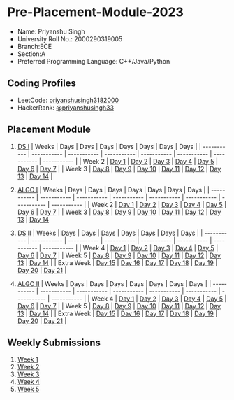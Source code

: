 # Pre-Placement-Module-2023

- Name: Priyanshu Singh
- University Roll No.: 2000290319005
- Branch:ECE
- Section:A
- Preferred Programming Language: C++/Java/Python

## Coding Profiles
- LeetCode: [priyanshusingh3182000](https://leetcode.com/priyanshusingh3182000/)
- HackerRank: [@priyanshusingh33](https://www.hackerrank.com/priyanshusingh33)

## Placement Module
1. [DS I](https://github.com/PriyanshuSingh8750/Pre-Placement-Module-2023/tree/main/DS%20I)
    | Weeks | Days | Days | Days | Days | Days | Days | Days |
    | ----------- | ----------- | ----------- | ----------- | ----------- | ----------- | ----------- | ----------- | 
    | Week 2 | [Day 1](https://github.com/PriyanshuSingh8750/Pre-Placement-Module-2023/tree/main/DS%20I/Day%201) | [Day 2](https://github.com/PriyanshuSingh8750/Pre-Placement-Module-2023/tree/main/DS%20I/Day%202) | [Day 3](https://github.com/PriyanshuSingh8750/Pre-Placement-Module-2023/tree/main/DS%20I/Day%203) | [Day 4](https://github.com/PriyanshuSingh8750/Pre-Placement-Module-2023/tree/main/DS%20I/Day%204) | [Day 5](https://github.com/PriyanshuSingh8750/Pre-Placement-Module-2023/tree/main/DS%20I/Day%205) | [Day 6](https://github.com/PriyanshuSingh8750/Pre-Placement-Module-2023/tree/main/DS%20I/Day%206) | [Day 7](https://github.com/PriyanshuSingh8750/Pre-Placement-Module-2023/tree/main/DS%20I/Day%207) |
    | Week 3 | [Day 8](https://github.com/PriyanshuSingh8750/Pre-Placement-Module-2023/tree/main/DS%20I/Day%208) | [Day 9](https://github.com/PriyanshuSingh8750/Pre-Placement-Module-2023/tree/main/DS%20I/Day%209) | [Day 10](https://github.com/PriyanshuSingh8750/Pre-Placement-Module-2023/tree/main/DS%20I/Day%2010) | [Day 11](https://github.com/PriyanshuSingh8750/Pre-Placement-Module-2023/tree/main/DS%20I/Day%2011) | [Day 12](https://github.com/PriyanshuSingh8750/Pre-Placement-Module-2023/tree/main/DS%20I/Day%2012) | [Day 13](https://github.com/PriyanshuSingh8750/Pre-Placement-Module-2023/tree/main/DS%20I/Day%2013) | [Day 14](https://github.com/PriyanshuSingh8750/Pre-Placement-Module-2023/tree/main/DS%20I/Day%2014) |
    
2. [ALGO I](https://github.com/PriyanshuSingh8750/Pre-Placement-Module-2023/tree/main/ALGO%20I)
    | Weeks | Days | Days | Days | Days | Days | Days | Days |
    | ----------- | ----------- | ----------- | ----------- | ----------- | ----------- | ----------- | ----------- |
    | Week 2 | [Day 1](https://github.com/PriyanshuSingh8750/Pre-Placement-Module-2023/tree/main/ALGO%20I/Day%201) | [Day 2](https://github.com/PriyanshuSingh8750/Pre-Placement-Module-2023/tree/main/ALGO%20I/Day%202) | [Day 3](https://github.com/PriyanshuSingh8750/Pre-Placement-Module-2023/tree/main/ALGO%20I/Day%203) | [Day 4](https://github.com/PriyanshuSingh8750/Pre-Placement-Module-2023/tree/main/ALGO%20I/Day%204) | [Day 5](https://github.com/PriyanshuSingh8750/Pre-Placement-Module-2023/tree/main/ALGO%20I/Day%205) | [Day 6](https://github.com/PriyanshuSingh8750/Pre-Placement-Module-2023/tree/main/ALGO%20I/Day%206) | [Day 7](https://github.com/PriyanshuSingh8750/Pre-Placement-Module-2023/tree/main/ALGO%20I/Day%207) |
    | Week 3 | [Day 8](https://github.com/PriyanshuSingh8750/Pre-Placement-Module-2023/tree/main/ALGO%20I/Day%208) | [Day 9](https://github.com/PriyanshuSingh8750/Pre-Placement-Module-2023/tree/main/ALGO%20I/Day%209) | [Day 10](https://github.com/PriyanshuSingh8750/Pre-Placement-Module-2023/tree/main/ALGO%20I/Day%2010) | [Day 11](https://github.com/PriyanshuSingh8750/Pre-Placement-Module-2023/tree/main/ALGO%20I/Day%2011) | [Day 12](https://github.com/PriyanshuSingh8750/Pre-Placement-Module-2023/tree/main/ALGO%20I/Day%2012) | [Day 13](https://github.com/PriyanshuSingh8750/Pre-Placement-Module-2023/tree/main/ALGO%20I/Day%2013) | [Day 14](https://github.com/PriyanshuSingh8750/Pre-Placement-Module-2023/tree/main/ALGO%20I/Day%2014)  
    
3. [DS II](https://github.com/PriyanshuSingh8750/Pre-Placement-Module-2023/tree/main/DS%20II)
    | Weeks | Days | Days | Days | Days | Days | Days | Days |
    | ----------- | ----------- | ----------- | ----------- | ----------- | ----------- | ----------- | ----------- |
    | Week 4 | [Day 1](https://github.com/PriyanshuSingh8750/Pre-Placement-Module-2023/tree/main/DS%20II/Day%201) | [Day 2](https://github.com/PriyanshuSingh8750/Pre-Placement-Module-2023/tree/main/DS%20II/Day%202) | [Day 3](https://github.com/PriyanshuSingh8750/Pre-Placement-Module-2023/tree/main/DS%20II/Day%203) | [Day 4](https://github.com/PriyanshuSingh8750/Pre-Placement-Module-2023/tree/main/DS%20II/Day%204) | [Day 5](https://github.com/PriyanshuSingh8750/Pre-Placement-Module-2023/tree/main/DS%20II/Day%205) | [Day 6](https://github.com/PriyanshuSingh8750/Pre-Placement-Module-2023/tree/main/DS%20II/Day%206) | [Day 7](https://github.com/PriyanshuSingh8750/Pre-Placement-Module-2023/tree/main/DS%20II/Day%207) | 
    | Week 5 | [Day 8](https://github.com/PriyanshuSingh8750/Pre-Placement-Module-2023/tree/main/DS%20II/Day%208) | [Day 9](https://github.com/PriyanshuSingh8750/Pre-Placement-Module-2023/tree/main/DS%20II/Day%209) | [Day 10](https://github.com/PriyanshuSingh8750/Pre-Placement-Module-2023/tree/main/DS%20II/Day%2010) | [Day 11](https://github.com/PriyanshuSingh8750/Pre-Placement-Module-2023/tree/main/DS%20II/Day%2011) | [Day 12](https://github.com/PriyanshuSingh8750/Pre-Placement-Module-2023/tree/main/DS%20II/Day%2012) | [Day 13](https://github.com/PriyanshuSingh8750/Pre-Placement-Module-2023/tree/main/DS%20II/Day%2013) | [Day 14](https://github.com/PriyanshuSingh8750/Pre-Placement-Module-2023/tree/main/DS%20II/Day%2014) |
    | Extra Week | [Day 15](https://github.com/PriyanshuSingh8750/Pre-Placement-Module-2023/tree/main/DS%20II/Day%2015) | [Day 16](https://github.com/PriyanshuSingh8750/Pre-Placement-Module-2023/tree/main/DS%20II/Day%2016) | [Day 17](https://github.com/PriyanshuSingh8750/Pre-Placement-Module-2023/tree/main/DS%20II/Day%2017) | [Day 18](https://github.com/PriyanshuSingh8750/Pre-Placement-Module-2023/tree/main/DS%20II/Day%2018) | [Day 19](https://github.com/PriyanshuSingh8750/Pre-Placement-Module-2023/tree/main/DS%20II/Day%2019) | [Day 20](https://github.com/PriyanshuSingh8750/Pre-Placement-Module-2023/tree/main/DS%20II/Day%2020) | [Day 21](https://github.com/PriyanshuSingh8750/Pre-Placement-Module-2023/tree/main/DS%20II/Day%2021) |
    
4. [ALGO II](https://github.com/PriyanshuSingh8750/Pre-Placement-Module-2023/tree/main/ALGO%20II)
    | Weeks | Days | Days | Days | Days | Days | Days | Days |
    | ----------- | ----------- | ----------- | ----------- | ----------- | ----------- | ----------- | ----------- |
    | Week 4 | [Day 1](https://github.com/PriyanshuSingh8750/Pre-Placement-Module-2023/tree/main/ALGO%20II/Day%201) | [Day 2](https://github.com/PriyanshuSingh8750/Pre-Placement-Module-2023/tree/main/ALGO%20II/Day%202) | [Day 3](https://github.com/PriyanshuSingh8750/Pre-Placement-Module-2023/tree/main/ALGO%20II/Day%203) | [Day 4](https://github.com/PriyanshuSingh8750/Pre-Placement-Module-2023/tree/main/ALGO%20II/Day%204) | [Day 5](https://github.com/PriyanshuSingh8750/Pre-Placement-Module-2023/tree/main/ALGO%20II/Day%205) | [Day 6](https://github.com/PriyanshuSingh8750/Pre-Placement-Module-2023/tree/main/ALGO%20II/Day%206) | [Day 7](https://github.com/PriyanshuSingh8750/Pre-Placement-Module-2023/tree/main/ALGO%20II/Day%207) |
    | Week 5 | [Day 8](https://github.com/PriyanshuSingh8750/Pre-Placement-Module-2023/tree/main/ALGO%20II/Day%208) | [Day 9](https://github.com/PriyanshuSingh8750/Pre-Placement-Module-2023/tree/main/ALGO%20II/Day%209) | [Day 10](https://github.com/PriyanshuSingh8750/Pre-Placement-Module-2023/tree/main/ALGO%20II/Day%2010) | [Day 11](https://github.com/PriyanshuSingh8750/Pre-Placement-Module-2023/tree/main/ALGO%20II/Day%2011) | [Day 12](https://github.com/PriyanshuSingh8750/Pre-Placement-Module-2023/tree/main/ALGO%20II/Day%2012) | [Day 13](https://github.com/PriyanshuSingh8750/Pre-Placement-Module-2023/tree/main/ALGO%20II/Day%2013) | [Day 14](https://github.com/PriyanshuSingh8750/Pre-Placement-Module-2023/tree/main/ALGO%20II/Day%2014) |
    | Extra Week | [Day 15](https://github.com/PriyanshuSingh8750/Pre-Placement-Module-2023/tree/main/ALGO%20II/Day%2015) | [Day 16](https://github.com/PriyanshuSingh8750/Pre-Placement-Module-2023/tree/main/ALGO%20II/Day%2016) | [Day 17](https://github.com/PriyanshuSingh8750/Pre-Placement-Module-2023/tree/main/ALGO%20II/Day%2017) | [Day 18](https://github.com/PriyanshuSingh8750/Pre-Placement-Module-2023/tree/main/ALGO%20II/Day%2018) | [Day 19](https://github.com/PriyanshuSingh8750/Pre-Placement-Module-2023/tree/main/ALGO%20II/Day%2019) | [Day 20](https://github.com/PriyanshuSingh8750/Pre-Placement-Module-2023/tree/main/ALGO%20II/Day%2020) | [Day 21](https://github.com/PriyanshuSingh8750/Pre-Placement-Module-2023/tree/main/ALGO%20II/Day%2021) |

## Weekly Submissions
1. [Week 1](https://github.com/PriyanshuSingh8750/Pre-Placement-Module-2023/tree/main/Weekly%20Submissions/Week%201)
2. [Week 2](https://github.com/PriyanshuSingh8750/Pre-Placement-Module-2023/tree/main/Weekly%20Submissions/Week%202)
3. [Week 3](https://github.com/PriyanshuSingh8750/Pre-Placement-Module-2023/tree/main/Weekly%20Submissions/Week%203)
4. [Week 4](https://github.com/PriyanshuSingh8750/Pre-Placement-Module-2023/tree/main/Weekly%20Submissions/Week%204)
5. [Week 5](https://github.com/PriyanshuSingh8750/Pre-Placement-Module-2023/tree/main/Weekly%20Submissions/Week%205)
